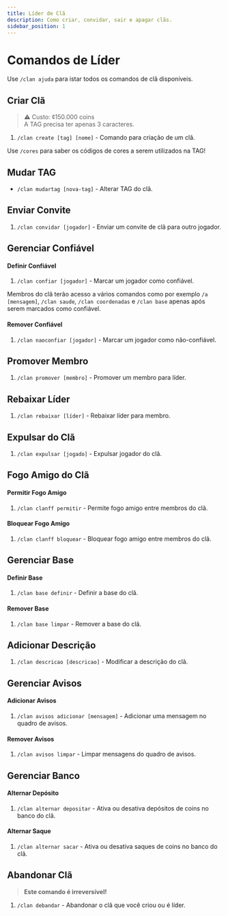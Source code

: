 ```yaml
---
title: Líder de Clã
description: Como criar, convidar, sair e apagar clãs.
sidebar_position: 1
---
```


# Comandos de Líder

Use `/clan ajuda` para istar todos os comandos de clã disponíveis.

## Criar Clã

> ⚠️ Custo: ¢150.000 coins  
> A TAG precisa ter apenas 3 caracteres.

1. `/clan create [tag] [nome]` - Comando para criação de um clã.

Use `/cores` para saber os códigos de cores a serem utilizados na TAG!

## Mudar TAG

* `/clan mudartag [nova-tag]` - Alterar TAG do clã.

## Enviar Convite

1. `/clan convidar [jogador]` - Enviar um convite de clã para outro jogador.

## Gerenciar Confiável

#### Definir Confiável

1. `/clan confiar [jogador]` - Marcar um jogador como confiável.

Membros do clã terão acesso a vários comandos como por exemplo `/a [mensagem]`, `/clan saude`, `/clan coordenadas` e `/clan base` apenas após serem marcados como confiável.

#### Remover Confiável

1. `/clan naoconfiar [jogador]` - Marcar um jogador como não-confiável.

## Promover Membro

1. `/clan promover [membro]` - Promover um membro para líder.

## Rebaixar Líder

1. `/clan rebaixar [líder]` - Rebaixar líder para membro.

## Expulsar do Clã

1. `/clan expulsar [jogado]` - Expulsar jogador do clã.

## Fogo Amigo do Clã

#### Permitir Fogo Amigo

1. `/clan clanff permitir` - Permite fogo amigo entre membros do clã.

#### Bloquear Fogo Amigo

1. `/clan clanff bloquear` - Bloquear fogo amigo entre membros do clã.

## Gerenciar Base

#### Definir Base

1. `/clan base definir` - Definir a base do clã.

#### Remover Base

1. `/clan base limpar` - Remover a base do clã.

## Adicionar Descrição

1. `/clan descricao [descricao]` - Modificar a descrição do clã.

## Gerenciar Avisos

#### Adicionar Avisos

1. `/clan avisos adicionar [mensagem]` - Adicionar uma mensagem no quadro de avisos.

#### Remover Avisos

1. `/clan avisos limpar` - Limpar mensagens do quadro de avisos.

## Gerenciar Banco

#### Alternar Depósito

1. `/clan alternar depositar` - Ativa ou desativa depósitos de coins no banco do clã. 

#### Alternar Saque

1. `/clan alternar sacar` - Ativa ou desativa saques de coins no banco do clã.

## Abandonar Clã

> **Este comando é irreversível!**

1. `/clan debandar` - Abandonar o clã que você criou ou é líder.